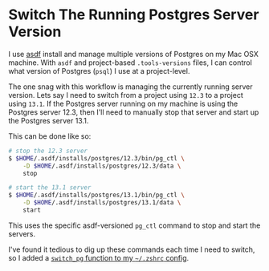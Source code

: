 # Switch The Running Postgres Server Version

I use [asdf](https://github.com/asdf-vm/asdf) install and manage multiple
versions of Postgres on my Mac OSX machine. With `asdf` and project-based
`.tools-versions` files, I can control what version of Postgres (`psql`) I use
at a project-level.

The one snag with this workflow is managing the currently running server
version.  Lets say I need to switch from a project using `12.3` to a project
using `13.1`. If the Postgres server running on my machine is using the
Postgres server 12.3, then I'll need to manually stop that server and start up
the Postgres server 13.1.

This can be done like so:

```bash
# stop the 12.3 server
$ $HOME/.asdf/installs/postgres/12.3/bin/pg_ctl \
    -D $HOME/.asdf/installs/postgres/12.3/data \
    stop

# start the 13.1 server
$ $HOME/.asdf/installs/postgres/13.1/bin/pg_ctl \
    -D $HOME/.asdf/installs/postgres/13.1/data \
    start
```

This uses the specific asdf-versioned `pg_ctl` command to stop and start the
servers.

I've found it tedious to dig up these commands each time I need to switch, so I
added a [`switch_pg` function to my `~/.zshrc`
config](https://gist.github.com/jbranchaud/3cda6be6e1dc69c6f55435a387018dac).
